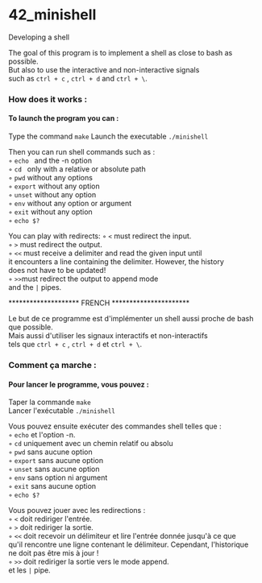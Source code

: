 # 42_minishell
Developing a shell

The goal of this program is to implement a shell as close to bash as possible.  
But also to use the interactive and non-interactive signals  
such as ``` ctrl + c ``` , ``` ctrl + d ``` and ``` ctrl + \ ```.

### How does it works :

#### To launch the program you can :
Type the command ``` make ```
Launch the executable ``` ./minishell ```

Then you can run shell commands such as :  
◦ ```echo ``` and the -n option  
◦ ```cd ``` only with a relative or absolute path  
◦ ``` pwd ``` without any options  
◦ ``` export ``` without any option  
◦ ``` unset ``` without any option  
◦ ``` env ``` without any option or argument  
◦ ``` exit ``` without any option  
◦ ``` echo $? ```  

You can play with redirects:
◦ ``` < ``` must redirect the input.  
◦ ``` > ``` must redirect the output.  
◦ ``` << ``` must receive a delimiter and read the given input until  
it encounters a line containing the delimiter. However, the history  
does not have to be updated!  
◦ ``` >> ```must redirect the output to append mode  
and the ``` | ``` pipes.  

<p align="left"> ******************** FRENCH ********************** </p>

Le but de ce programme est d'implémenter un shell aussi proche de bash que possible.  
Mais aussi d'utiliser les signaux interactifs et non-interactifs  
tels que ``` ctrl + c ``` , ``` ctrl + d ``` et ``` ctrl + \ ```.  

### Comment ça marche :  
#### Pour lancer le programme, vous pouvez :
Taper la commande ``` make ```  
Lancer l'exécutable ``` ./minishell ```  

Vous pouvez ensuite exécuter des commandes shell telles que :  
◦ ``` echo ``` et l'option -n.  
◦ ``` cd ``` uniquement avec un chemin relatif ou absolu  
◦ ``` pwd ``` sans aucune option  
◦ ``` export ``` sans aucune option  
◦ ``` unset ``` sans aucune option  
◦ ``` env ``` sans option ni argument  
◦ ``` exit ``` sans aucune option  
◦ ``` echo $? ```  
  
Vous pouvez jouer avec les redirections :  
◦ ``` < ``` doit rediriger l'entrée.  
◦ ``` > ``` doit rediriger la sortie.  
◦ ``` << ``` doit recevoir un délimiteur et lire l'entrée donnée jusqu'à ce que  
qu'il rencontre une ligne contenant le délimiteur. Cependant, l'historique  
ne doit pas être mis à jour !  
◦ ``` >> ``` doit rediriger la sortie vers le mode append.  
et les ``` | ``` pipe.  
